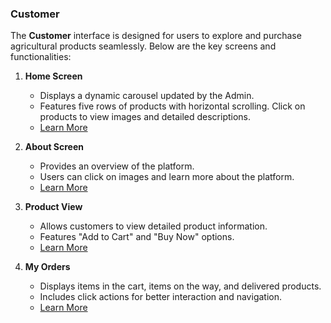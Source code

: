 ### Customer  
The **Customer** interface is designed for users to explore and purchase agricultural products seamlessly. Below are the key screens and functionalities:

1. **Home Screen**  
   - Displays a dynamic carousel updated by the Admin.  
   - Features five rows of products with horizontal scrolling. Click on products to view images and detailed descriptions.  
   - [Learn More](../readme/customer/home.md)

2. **About Screen**  
   - Provides an overview of the platform.  
   - Users can click on images and learn more about the platform.  
   - [Learn More](../readme/customer/about.md)

3. **Product View**  
   - Allows customers to view detailed product information.  
   - Features "Add to Cart" and "Buy Now" options.  
   - [Learn More](../readme/customer/product.md)

4. **My Orders**  
   - Displays items in the cart, items on the way, and delivered products.  
   - Includes click actions for better interaction and navigation.  
   - [Learn More](../readme/customer/orders.md)
